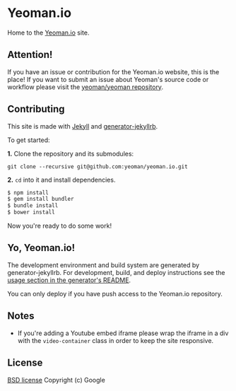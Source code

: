 # Yeoman.io

Home to the [Yeoman.io](http://yeoman.io) site.

## Attention!

If you have an issue or contribution for the Yeoman.io website, this is the place! If you want to submit an issue about Yeoman's source code or workflow please visit the [yeoman/yeoman repository](https://github.com/yeoman/yeoman).

## Contributing

This site is made with [Jekyll](https://github.com/mojombo/jekyll/) and [generator-jekyllrb](https://github.com/robwierzbowski/generator-jekyllrb).

To get started:

**1\.** Clone the repository and its submodules:

``` 
git clone --recursive git@github.com:yeoman/yeoman.io.git
```

**2\.** `cd` into it and install dependencies. 

```bash
$ npm install
$ gem install bundler 
$ bundle install
$ bower install
```

Now you're ready to do some work!

## Yo, Yeoman.io! 

The development environment and build system are generated by generator-jekyllrb. For development, build, and deploy instructions see the [usage section in the generator's README](https://github.com/robwierzbowski/generator-jekyllrb/blob/a6b7f84df446378195b9b638509c5d7890fa130d/README.md#grunt-workflow).

You can only deploy if you have push access to the Yeoman.io repository.

## Notes
 - If you're adding a Youtube embed iframe please wrap the iframe in a div with the ```video-container``` class in order to keep the site responsive.

## License

[BSD license](http://opensource.org/licenses/bsd-license.php)
Copyright (c) Google
